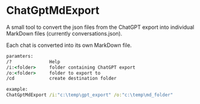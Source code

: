 # ChatGptMdExport

A small tool to convert the json files from the ChatGPT export into individual MarkDown files (currently conversations.json).

Each chat is converted into its own MarkDown file.

```cmd
paramters:
/?              Help
/i:<folder>     folder containing ChatGPT export
/o:<folder>     folder to export to
/cd             create destination folder

example:
ChatGptMdExport /i:"c:\temp\gpt_export" /o:"c:\temp\md_folder"
```
